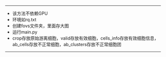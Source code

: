 ***
* 该方法不依赖GPU
* 环境如rq.txt
* 创建fovs文件夹，里面存大图
* 运行main.py
* crop存放原始游离细胞，valid存放有效细胞，cells_info存放有效细胞信息，ab_cells存放不正常细胞，ab_clusters存放不正常细胞团
***
